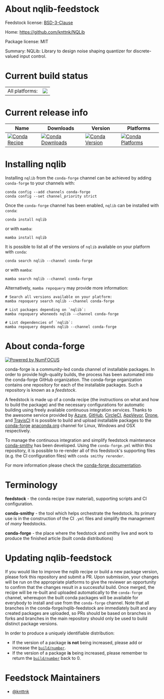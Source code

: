 About nqlib-feedstock
=====================

Feedstock license: [BSD-3-Clause](https://github.com/conda-forge/nqlib-feedstock/blob/main/LICENSE.txt)

Home: https://github.com/knttnk/NQLib

Package license: MIT

Summary: NQLib: Library to design noise shaping quantizer for discrete-valued input control.

Current build status
====================


<table><tr><td>All platforms:</td>
    <td>
      <a href="https://dev.azure.com/conda-forge/feedstock-builds/_build/latest?definitionId=17332&branchName=main">
        <img src="https://dev.azure.com/conda-forge/feedstock-builds/_apis/build/status/nqlib-feedstock?branchName=main">
      </a>
    </td>
  </tr>
</table>

Current release info
====================

| Name | Downloads | Version | Platforms |
| --- | --- | --- | --- |
| [![Conda Recipe](https://img.shields.io/badge/recipe-nqlib-green.svg)](https://anaconda.org/conda-forge/nqlib) | [![Conda Downloads](https://img.shields.io/conda/dn/conda-forge/nqlib.svg)](https://anaconda.org/conda-forge/nqlib) | [![Conda Version](https://img.shields.io/conda/vn/conda-forge/nqlib.svg)](https://anaconda.org/conda-forge/nqlib) | [![Conda Platforms](https://img.shields.io/conda/pn/conda-forge/nqlib.svg)](https://anaconda.org/conda-forge/nqlib) |

Installing nqlib
================

Installing `nqlib` from the `conda-forge` channel can be achieved by adding `conda-forge` to your channels with:

```
conda config --add channels conda-forge
conda config --set channel_priority strict
```

Once the `conda-forge` channel has been enabled, `nqlib` can be installed with `conda`:

```
conda install nqlib
```

or with `mamba`:

```
mamba install nqlib
```

It is possible to list all of the versions of `nqlib` available on your platform with `conda`:

```
conda search nqlib --channel conda-forge
```

or with `mamba`:

```
mamba search nqlib --channel conda-forge
```

Alternatively, `mamba repoquery` may provide more information:

```
# Search all versions available on your platform:
mamba repoquery search nqlib --channel conda-forge

# List packages depending on `nqlib`:
mamba repoquery whoneeds nqlib --channel conda-forge

# List dependencies of `nqlib`:
mamba repoquery depends nqlib --channel conda-forge
```


About conda-forge
=================

[![Powered by
NumFOCUS](https://img.shields.io/badge/powered%20by-NumFOCUS-orange.svg?style=flat&colorA=E1523D&colorB=007D8A)](https://numfocus.org)

conda-forge is a community-led conda channel of installable packages.
In order to provide high-quality builds, the process has been automated into the
conda-forge GitHub organization. The conda-forge organization contains one repository
for each of the installable packages. Such a repository is known as a *feedstock*.

A feedstock is made up of a conda recipe (the instructions on what and how to build
the package) and the necessary configurations for automatic building using freely
available continuous integration services. Thanks to the awesome service provided by
[Azure](https://azure.microsoft.com/en-us/services/devops/), [GitHub](https://github.com/),
[CircleCI](https://circleci.com/), [AppVeyor](https://www.appveyor.com/),
[Drone](https://cloud.drone.io/welcome), and [TravisCI](https://travis-ci.com/)
it is possible to build and upload installable packages to the
[conda-forge](https://anaconda.org/conda-forge) [anaconda.org](https://anaconda.org/)
channel for Linux, Windows and OSX respectively.

To manage the continuous integration and simplify feedstock maintenance
[conda-smithy](https://github.com/conda-forge/conda-smithy) has been developed.
Using the ``conda-forge.yml`` within this repository, it is possible to re-render all of
this feedstock's supporting files (e.g. the CI configuration files) with ``conda smithy rerender``.

For more information please check the [conda-forge documentation](https://conda-forge.org/docs/).

Terminology
===========

**feedstock** - the conda recipe (raw material), supporting scripts and CI configuration.

**conda-smithy** - the tool which helps orchestrate the feedstock.
                   Its primary use is in the construction of the CI ``.yml`` files
                   and simplify the management of *many* feedstocks.

**conda-forge** - the place where the feedstock and smithy live and work to
                  produce the finished article (built conda distributions)


Updating nqlib-feedstock
========================

If you would like to improve the nqlib recipe or build a new
package version, please fork this repository and submit a PR. Upon submission,
your changes will be run on the appropriate platforms to give the reviewer an
opportunity to confirm that the changes result in a successful build. Once
merged, the recipe will be re-built and uploaded automatically to the
`conda-forge` channel, whereupon the built conda packages will be available for
everybody to install and use from the `conda-forge` channel.
Note that all branches in the conda-forge/nqlib-feedstock are
immediately built and any created packages are uploaded, so PRs should be based
on branches in forks and branches in the main repository should only be used to
build distinct package versions.

In order to produce a uniquely identifiable distribution:
 * If the version of a package **is not** being increased, please add or increase
   the [``build/number``](https://docs.conda.io/projects/conda-build/en/latest/resources/define-metadata.html#build-number-and-string).
 * If the version of a package **is** being increased, please remember to return
   the [``build/number``](https://docs.conda.io/projects/conda-build/en/latest/resources/define-metadata.html#build-number-and-string)
   back to 0.

Feedstock Maintainers
=====================

* [@knttnk](https://github.com/knttnk/)

